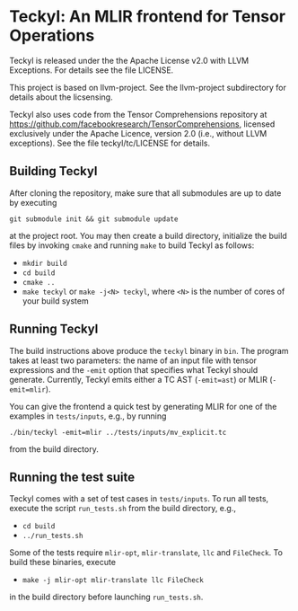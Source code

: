 # Teckyl: An MLIR frontend for Tensor Operations

Teckyl is released under the the Apache License v2.0 with LLVM
Exceptions. For details see the file LICENSE.

This project is based on llvm-project. See the llvm-project
subdirectory for details about the licsensing.

Teckyl also uses code from the Tensor Comprehensions repository at
https://github.com/facebookresearch/TensorComprehensions, licensed
exclusively under the Apache Licence, version 2.0 (i.e., without LLVM
exceptions). See the file teckyl/tc/LICENSE for details.

## Building Teckyl

After cloning the repository, make sure that all submodules are up to
date by executing

  ```git submodule init && git submodule update```

at the project root. You may then create a build directory, initialize
the build files by invoking `cmake` and running `make` to build Teckyl
as follows:

  * ``mkdir build``
  * ``cd build``
  * ``cmake ..``
  * ``make teckyl`` or ``make -j<N> teckyl``, where `<N>` is the
    number of cores of your build system

## Running Teckyl

The build instructions above produce the `teckyl` binary in `bin`. The
program takes at least two parameters: the name of an input file with
tensor expressions and the `-emit` option that specifies what Teckyl
should generate. Currently, Teckyl emits either a TC AST (`-emit=ast`)
or MLIR (`-emit=mlir`).

You can give the frontend a quick test by generating MLIR for one of
the examples in `tests/inputs`, e.g., by running

  ``./bin/teckyl -emit=mlir ../tests/inputs/mv_explicit.tc``

from the build directory.

## Running the test suite

Teckyl comes with a set of test cases in `tests/inputs`. To run all
tests, execute the script `run_tests.sh` from the build directory,
e.g.,

  * ``cd build``
  * ``../run_tests.sh``

Some of the tests require `mlir-opt`, `mlir-translate`, `llc` and
`FileCheck`. To build these binaries, execute

  * ``make -j mlir-opt mlir-translate llc FileCheck``

in the build directory before launching `run_tests.sh`.

